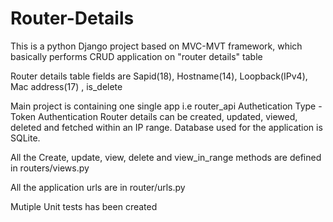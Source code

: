 # Router-Details
This is a python Django project based on MVC-MVT framework, which basically performs CRUD application on "router details" table

Router details table fields are
Sapid(18), Hostname(14), Loopback(IPv4), Mac address(17) , is_delete


Main project is containing one single app i.e router_api
Authetication Type - Token Authentication
Router details can be created, updated, viewed, deleted and fetched within an IP range. Database used for the application is SQLite. 

All the Create, update, view, delete and view_in_range methods are defined in routers/views.py

All the application urls are in router/urls.py 

Mutiple Unit tests has been created
